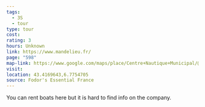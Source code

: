 ```yaml
---
tags:
  - 3S
  - tour
type: tour
cost: 
rating: 3
hours: Unknown
link: https://www.mandelieu.fr/
page: "598"
map-link: https://www.google.com/maps/place/Centre+Nautique+Municipal/@43.41687,6.7727507,17z/data=!3m1!4b1!4m6!3m5!1s0x12ce97be13cb245b:0xfb8e6255c92deb97!8m2!3d43.4168661!4d6.7753256!16s%2Fg%2F11c20c7q_p?entry=ttu&g_ep=EgoyMDI0MTAwNy4xIKXMDSoASAFQAw%3D%3D
visit: 
location: 43.4169643,6.7754705
source: Fodor's Essential France
---
```

You can rent boats here but it is hard to find info on the company.